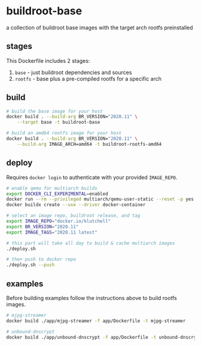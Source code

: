 # buildroot-base

a collection of buildroot base images with the target arch rootfs preinstalled

## stages

This Dockerfile includes 2 stages:

1. `base` - just buildroot dependencies and sources
2. `rootfs` - base plus a pre-compiled rootfs for a specific arch

## build

```bash
# build the base image for your host
docker build . --build-arg BR_VERSION="2020.11" \
    --target base -t buildroot-base

# build an amd64 rootfs image for your host
docker build . --build-arg BR_VERSION="2020.11" \
    --build-arg IMAGE_ARCH=amd64 -t buildroot-rootfs-amd64
```

## deploy

Requires `docker login` to authenticate with your provided `IMAGE_REPO`.

```bash
# enable qemu for multiarch builds
export DOCKER_CLI_EXPERIMENTAL=enabled
docker run --rm --privileged multiarch/qemu-user-static --reset -p yes
docker buildx create --use --driver docker-container

# select an image repo, buildroot release, and tag
export IMAGE_REPO="docker.io/klutchell"
export BR_VERSION="2020.11"
export IMAGE_TAGS="2020.11 latest"

# this part will take all day to build & cache multiarch images
./deploy.sh

# then push to docker repo
./deploy.sh --push
```

## examples

Before building examples follow the instructions above to build rootfs images.

```bash
# mjpg-streamer
docker build ./app/mjpg-streamer -f app/Dockerfile -t mjpg-streamer

# unbound-dnscrypt
docker build ./app/unbound-dnscrypt -f app/Dockerfile -t unbound-dnscrypt
```
